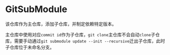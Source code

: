 # GitSubModule

该仓库作为主仓库，添加子仓库，并制定依赖特定版本。

主仓库中使用对应`commit id`作为子仓库，`git clone`主仓库不会自动`clone`子仓库，需要手动通过`git submodule update --init --recursive`迁出子仓库，此时子仓库位于未命名分支。
